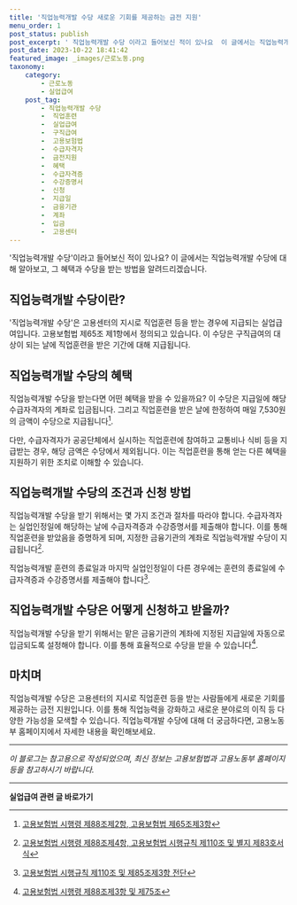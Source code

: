 ```yaml
---
title: '직업능력개발 수당 새로운 기회를 제공하는 금전 지원'
menu_order: 1
post_status: publish
post_excerpt: ' 직업능력개발 수당 이라고 들어보신 적이 있나요  이 글에서는 직업능력개발 수당에 대해 알아보고, 그 혜택과 수당을 받는 방법을 알려드리겠습니다.'
post_date: 2023-10-22 18:41:42
featured_image: _images/근로노동.png
taxonomy:
    category:
        - 근로노동
        - 실업급여
    post_tag:
        - 직업능력개발 수당
        -  직업훈련
        -  실업급여
        -  구직급여
        -  고용보험법
        -  수급자격자
        -  금전지원
        -  혜택
        -  수급자격증
        -  수강증명서
        -  신청
        -  지급일
        -  금융기관
        -  계좌
        -  입금
        -  고용센터
---
```




'직업능력개발 수당'이라고 들어보신 적이 있나요? 이 글에서는 직업능력개발 수당에 대해 알아보고, 그 혜택과 수당을 받는 방법을 알려드리겠습니다.

## 직업능력개발 수당이란?

'직업능력개발 수당'은 고용센터의 지시로 직업훈련 등을 받는 경우에 지급되는 실업급여입니다. 고용보험법 제65조 제1항에서 정의되고 있습니다. 이 수당은 구직급여의 대상이 되는 날에 직업훈련을 받은 기간에 대해 지급됩니다.

## 직업능력개발 수당의 혜택

직업능력개발 수당을 받는다면 어떤 혜택을 받을 수 있을까요? 이 수당은 지급일에 해당 수급자격자의 계좌로 입금됩니다. 그리고 직업훈련을 받은 날에 한정하여 매일 7,530원의 금액이 수당으로 지급됩니다[^1].

다만, 수급자격자가 공공단체에서 실시하는 직업훈련에 참여하고 교통비나 식비 등을 지급받는 경우, 해당 금액은 수당에서 제외됩니다. 이는 직업훈련을 통해 얻는 다른 혜택을 지원하기 위한 조치로 이해할 수 있습니다.

## 직업능력개발 수당의 조건과 신청 방법

직업능력개발 수당을 받기 위해서는 몇 가지 조건과 절차를 따라야 합니다. 수급자격자는 실업인정일에 해당하는 날에 수급자격증과 수강증명서를 제출해야 합니다. 이를 통해 직업훈련을 받았음을 증명하게 되며, 지정한 금융기관의 계좌로 직업능력개발 수당이 지급됩니다[^2].

직업능력개발 훈련의 종료일과 마지막 실업인정일이 다른 경우에는 훈련의 종료일에 수급자격증과 수강증명서를 제출해야 합니다[^3].

## 직업능력개발 수당은 어떻게 신청하고 받을까?

직업능력개발 수당을 받기 위해서는 맡은 금융기관의 계좌에 지정된 지급일에 자동으로 입금되도록 설정해야 합니다. 이를 통해 효율적으로 수당을 받을 수 있습니다[^4].

## 마치며

직업능력개발 수당은 고용센터의 지시로 직업훈련 등을 받는 사람들에게 새로운 기회를 제공하는 금전 지원입니다. 이를 통해 직업능력을 강화하고 새로운 분야로의 이직 등 다양한 가능성을 모색할 수 있습니다. 직업능력개발 수당에 대해 더 궁금하다면, 고용노동부 홈페이지에서 자세한 내용을 확인해보세요.

[^1]: [고용보험법 시행령 제88조제2항, 고용보험법 제65조제3항](https://www.law.go.kr/LSW/advsrch.laf?popupYn=Y&chrClsCd=010202&psq=&astSeq=&jihSel={%22grpClsCd%22%3A%22%22%2C%22astDispTyp%22%3A%22ARC%22%2C%22srhOpt%22%3A0%2C%22linePerPage%22%3A10%2C%22chrdistNo%22%3A0%2C%22ssDisc%22%3A%22%22%2C%22wthCcl%22%3A%22%22%2C%22secCcl%22%3A%22%22%2C%22teamCcl%22%3A%22%22%2C%22fileYn%22%3A%22%22%2C%22cacheYn%22%3A%22%22%2C%22overlayYn%22%3A%22%22%2C%22efYn%22%3A%22%22%2C%22needsQtt%22%3A%22%22%2C%22perPage%22%3A10%2C%22lawNm%22%3A%22%22%2C%22ord%22%3A%22%22%2C%22ldNm%22%3A%22%22%2C%22sRhSplit%22%3A%22%22%})
[^2]: [고용보험법 시행령 제88조제4항, 고용보험법 시행규칙 제110조 및 별지 제83호서식](https://www.law.go.kr/LSW/advsrch.laf?popupYn=Y&chrClsCd=010202&psq=&astSeq=&jihSel={%22grpClsCd%22%3A%22%22%2C%22astDispTyp%22%3A%22ARC%22%2C%22srhOpt%22%3A0%2C%22linePerPage%22%3A10%2C%22chrdistNo%22%3A0%2C%22ssDisc%22%3A%22%22%2C%22wthCcl%22%3A%22%22%2C%22secCcl%22%3A%22%22%2C%22teamCcl%22%3A%22%22%2C%22fileYn%22%3A%22%22%2C%22cacheYn%22%3A%22%22%2C%22overlayYn%22%3A%22%22%2C%22efYn%22%3A%22%22%2C%22needsQtt%22%3A%22%22%2C%22perPage%22%3A10%2C%22lawNm%22%3A%22%22%2C%22ord%22%3A%22%22%2C%22ldNm%22%3A%22%22%2C%22sRhSplit%22%3A%22%22%})
[^3]: [고용보험법 시행규칙 제110조 및 제85조제3항 전단](https://www.law.go.kr/LSW/advsrch.laf?popupYn=Y&chrClsCd=010202&psq=&astSeq=&jihSel={%22grpClsCd%22%3A%22%22%2C%22astDispTyp%22%3A%22ARC%22%2C%22srhOpt%22%3A0%2C%22linePerPage%22%3A10%2C%22chrdistNo%22%3A0%2C%22ssDisc%22%3A%22%22%2C%22wthCcl%22%3A%22%22%2C%22secCcl%22%3A%22%22%2C%22teamCcl%22%3A%22%22%2C%22fileYn%22%3A%22%22%2C%22cacheYn%22%3A%22%22%2C%22overlayYn%22%3A%22%22%2C%22efYn%22%3A%22%22%2C%22needsQtt%22%3A%22%22%2C%22perPage%22%3A10%2C%22lawNm%22%3A%22%22%2C%22ord%22%3A%22%22%2C%22ldNm%22%3A%22%22%2C%22sRhSplit%22%3A%22%22%})
[^4]: [고용보험법 시행령 제88조제3항 및 제75조](https://www.law.go.kr/LSW/advsrch.laf?popupYn=Y&chrClsCd=010202&psq=&astSeq=&jihSel={%22grpClsCd%22%3A%22%22%2C%22astDispTyp%22%3A%22ARC%22%2C%22srhOpt%22%3A0%2C%22linePerPage%22%3A10%2C%22chrdistNo%22%3A0%2C%22ssDisc%22%3A%22%22%2C%22wthCcl%22%3A%22%22%2C%22secCcl%22%3A%22%22%2C%22teamCcl%22%3A%22%22%2C%22fileYn%22%3A%22%22%2C%22cacheYn%22%3A%22%22%2C%22overlayYn%22%3A%22%22%2C%22efYn%22%3A%22%22%2C%22needsQtt%22%3A%22%22%2C%22perPage%22%3A10%2C%22lawNm%22%3A%22%22%2C%22ord%22%3A%22%22%2C%22ldNm%22%3A%22%22%2C%22sRhSplit%22%3A%22%22%})

---
*이 블로그는 참고용으로 작성되었으며, 최신 정보는 고용보험법과 고용노동부 홈페이지 등을 참고하시기 바랍니다.*
<!-- wp:separator -->
<hr class="wp-block-separator has-alpha-channel-opacity"/>
<!-- /wp:separator -->

<!-- wp:group {"backgroundColor":"base","layout":{"type":"constrained"}} -->
<div class="wp-block-group has-base-background-color has-background"><!-- wp:paragraph {"align":"center","fontSize":"medium"} -->
<p class="has-text-align-center has-large-font-size"><strong>실업급여 관련 글 바로가기</strong></p>
<!-- /wp:paragraph -->


<!-- wp:latest-posts
{"categories":[{"id":10977,"count":19,"description":"","link":"https://uknowlaw.com/category/%ec%8b%a4%ec%97%85%ea%b8%89%ec%97%ac/","name":"실업급여","slug":"실업급여","taxonomy":"category","parent":0,"meta":[],"_links":{"self":[{"href":"https://uknowlaw.com/wp-json/wp/v2/categories/10977"}],"collection":[{"href":"https://uknowlaw.com/wp-json/wp/v2/categories"}],"about":[{"href":"https://uknowlaw.com/wp-json/wp/v2/taxonomies/category"}],"wp:post_type":[{"href":"https://uknowlaw.com/wp-json/wp/v2/posts?categories=10977"}],"curies":[{"name":"wp","href":"https://api.w.org/{rel}","templated":true}]}}]} /--></div>
<!-- /wp:group -->